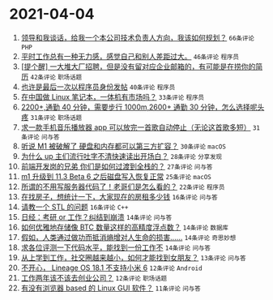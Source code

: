 # 2021-04-04

1. [领导和我谈话，给我一个本公司技术负责人方向，我该如何规划？](https://www.v2ex.com/t/767885) `66条评论` `PHP`
1. [平时工作总有一种无力感，感觉自己和别人差距过大。](https://www.v2ex.com/t/767938) `46条评论` `程序员`
1. [[提个醒] 一大堆大厂招聘，但是没有留对应企业邮箱的，有可能是在捞你的简历](https://www.v2ex.com/t/767879) `42条评论` `职场话题`
1. [也许是最后一次以程序员身份发帖](https://www.v2ex.com/t/767990) `40条评论` `程序员`
1. [在中国做 Linux 笔记本，一体机有市场吗？](https://www.v2ex.com/t/768012) `33条评论` `程序员`
1. [2200+,通勤 40 分钟，需要步行 1000m,2600+ 通勤 30 分钟，怎么选择呢头疼](https://www.v2ex.com/t/767890) `31条评论` `职场话题`
1. [求一款手机音乐播放器 app 可以放完一首歌自动停止（无论这首歌多短）](https://www.v2ex.com/t/767921) `31条评论` `问与答`
1. [听说 M1 被破解了 硬盘和内存都可以第三方扩容？](https://www.v2ex.com/t/767969) `30条评论` `macOS`
1. [为什么 up 主们流行吐字不清快速读出开场白？](https://www.v2ex.com/t/767902) `28条评论` `分享发现`
1. [前端开发岗的兄弟 你们是如何过渡到全栈的？](https://www.v2ex.com/t/767877) `27条评论` `问与答`
1. [m1 升级到 11.3 Beta 6 之后磁盘写入恢复正常](https://www.v2ex.com/t/767897) `25条评论` `macOS`
1. [所谓的不用写服务器代码了！老哥们是怎么看的？](https://www.v2ex.com/t/767982) `22条评论` `程序员`
1. [在找房子，想统计一下，大家现在的房租多少钱](https://www.v2ex.com/t/768000) `16条评论` `问与答`
1. [请教一个 STL 的问题](https://www.v2ex.com/t/767994) `16条评论` `C++`
1. [日经：考研 or 工作？纠结到崩溃](https://www.v2ex.com/t/767998) `14条评论` `问与答`
1. [如何优雅地存储像 BTC 数量这样的高精度浮点数？](https://www.v2ex.com/t/767974) `14条评论` `数据库`
1. [假如，人类通过做功而抵消熵增对人生命的损害……](https://www.v2ex.com/t/767966) `14条评论` `奇思妙想`
1. [求各位评测一下代码水平，能找到一份工作不](https://www.v2ex.com/t/767953) `14条评论` `问与答`
1. [从上学到工作，社交圈越来越小，如何才能找到女朋友？](https://www.v2ex.com/t/767934) `13条评论` `问与答`
1. [不开心， Lineage OS 18.1 不支持小米 6](https://www.v2ex.com/t/767945) `12条评论` `Android`
1. [工作两年该不该去创业公司？](https://www.v2ex.com/t/767915) `12条评论` `职场话题`
1. [有没有浏览器 based 的 Linux GUI 软件？](https://www.v2ex.com/t/768010) `11条评论` `问与答`
